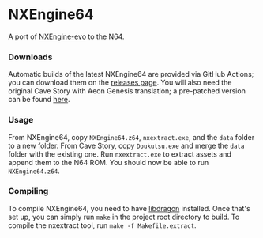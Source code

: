 # NXEngine64
A port of [NXEngine-evo](https://github.com/nxengine/nxengine-evo) to the N64.

### Downloads
Automatic builds of the latest NXEngine64 are provided via GitHub Actions; you can download them on the [releases page](https://github.com/Hydr8gon/NXEngine64/releases). You will also need the original Cave Story with Aeon Genesis translation; a pre-patched version can be found [here](https://www.cavestory.org/downloads/cavestoryen.zip).

### Usage
From NXEngine64, copy `NXEngine64.z64`, `nxextract.exe`, and the `data` folder to a new folder. From Cave Story, copy `Doukutsu.exe` and merge the `data` folder with the existing one. Run `nxextract.exe` to extract assets and append them to the N64 ROM. You should now be able to run `NXEngine64.z64`.

### Compiling
To compile NXEngine64, you need to have [libdragon](https://github.com/DragonMinded/libdragon) installed. Once that's set up, you can simply run `make` in the project root directory to build. To compile the nxextract tool, run `make -f Makefile.extract`.
